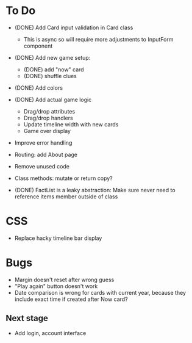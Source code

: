 # To Do

- (DONE) Add Card input validation in Card class
    - This is async so will require more adjustments to InputForm component
- (DONE) Add new game setup: 
    - (DONE) add "now" card
    - (DONE) shuffle clues
- (DONE) Add colors
- (DONE) Add actual game logic
    - Drag/drop attributes
    - Drag/drop handlers
    - Update timeline width with new cards
    - Game over display
- Improve error handling
- Routing: add About page

- Remove unused code
- Class methods: mutate or return copy?
- (DONE) FactList is a leaky abstraction: Make sure never need to reference items
  member outside of class

# CSS

- Replace hacky timeline bar display

# Bugs

- Margin doesn't reset after wrong guess
- "Play again" button doesn't work
- Date comparison is wrong for cards with current year, because they
  include exact time if created after Now card?

## Next stage

- Add login, account interface
